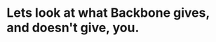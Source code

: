 Lets look at what Backbone gives, and doesn't give, you.
========================================================

<style scoped>
  @host {
    background: #FFDA79;
    color: #333;
  }
</style>

<script type="speaker-notes">
~ 30 seconds

- Not the end all framework.
  - There may be a better tool for your needs.

- Not the "next" jQuery.
  - Not part of the "grab" bag.
  - Will decide how you fundamental architect.

- Very lightweight and flexible.
- Popularized a declarative model for structuring code.
</script>
